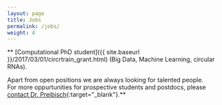 ```yaml
---
layout: page
title: Jobs
permalink: /jobs/
weight: 4
---
```


<!---Image Analysis Specialist/Scientific Programmer:  
[MDC website](https://www.mdc-berlin.de/jobs/808418/10638){:target="_blank"}, 
[PDF version]({{ site.baseurl }}/assets/imagingJob.pdf){:target="_blank"}-->

<div class="jobs-contact" markdown="1">
**
[Computational PhD student]({{ site.baseurl }}/2017/03/01/circrtrain_grant.html) (Big Data, Machine Learning, circular RNAs).

Apart from open positions we are always looking for talented people.  
For more oppurtunities for prospective students and postdocs, please [contact Dr. Preibisch](mailto:stephan.preibisch@mdc-berlin.de){:target="_blank"}.**
</div>

<br><br><br><br><br><br><br>
